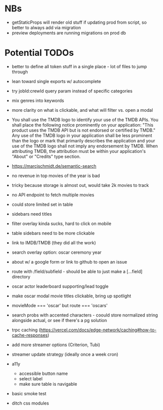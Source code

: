 # NBs

- getStaticProps will render old stuff if updating prod from script, so better to always add via migration
- preview deployments are running migrations on prod db

# Potential TODOs

- better to define all token stuff in a single place - lot of files to jump through
- lean toward single exports w/ autocomplete

- try jobId:crewId query param instead of specific categories

- mix genres into keywords

- more clarity on what is clickable, and what will filter vs. open a modal

- You shall use the TMDB logo to identify your use of the TMDB APIs. You shall place the following notice prominently on your application: "This product uses the TMDB API but is not endorsed or certified by TMDB." Any use of the TMDB logo in your application shall be less prominent than the logo or mark that primarily describes the application and your use of the TMDB logo shall not imply any endorsement by TMDB. When attributing TMDB, the attribution must be within your application's "About" or "Credits" type section.

- https://marcjschmidt.de/semantic-search

- no revenue in top movies of the year is bad
- tricky because storage is almost out, would take 2k movies to track
- no API endpoint to fetch multiple movies
- could store limited set in table

- sidebars need titles

- filter overlay kinda sucks, hard to click on mobile

- table sidebars need to be more clickable

- link to IMDB/TMDB (they did all the work)

- search overlay option: oscar ceremony year

- about w/ a google form or link to github to open an issue

- route with /field/subfield - should be able to just make a [...field] directory

- oscar actor leaderboard supporting/lead toggle

- make oscar modal movie titles clickable, bring up spotlight

- movieMode === 'oscar' but route === 'oscars'

- search probs with accented characters - coould store normalized string alongside actual, or see if there's a pg solution

- trpc caching (https://vercel.com/docs/edge-network/caching#how-to-cache-responses)

- add more streamer options (Criterion, Tubi)

- streamer update strategy (ideally once a week cron)

- a11y

  - accessible button name
  - select label
  - make sure table is navigable

- basic smoke test

- ditch css modules
